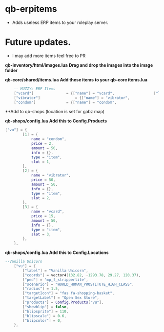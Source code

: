 # qb-erpitems

* Adds useless ERP items to your roleplay server.

# Future updates.

* I may add more items feel free to PR

**qb-inventory/html/images.lua**
**Drag and drop the images into the image folder**

**qb-core/shared/items.lua**
**Add these items to your qb-core items.lua**

```lua
	-- MUZZYs ERP Items
	["vcard"] 				= {["name"] = "vcard", 					["label"] = "V-Card", 			["weight"] = 1000, 		["type"] = "item", 		["image"] = "vcard.png", 		["unique"] = false, 	["useable"] = true, 	["shouldClose"] = true, 	["combinable"] = nil, 	["description"] = "A card that holds someones virginity."},
	["vibrator"] 				= {["name"] = "vibrator", 					["label"] = "Pink Vibrator", 			["weight"] = 1000, 		["type"] = "item", 		["image"] = "vibrator.png", 		["unique"] = false, 	["useable"] = true, 	["shouldClose"] = true, 	["combinable"] = nil, 	["description"] = "A powerful drill."},
	["condom"] 				= {["name"] = "condom", 					["label"] = "Durex Condom", 			["weight"] = 1000, 		["type"] = "item", 		["image"] = "condom.png", 		["unique"] = false, 	["useable"] = true, 	["shouldClose"] = true, 	["combinable"] = nil, 	["description"] = "Protects your money from child support."},
```

**Add to qb-shops (location is set for gabz map)

**qb-shops/config.lua**
**Add this to Config.Products**

```lua
["vu"] = {
        [1] = {
            name = "condom",
            price = 2,
            amount = 50,
            info = {},
            type = "item",
            slot = 1,
        },
		[2] = {
            name = "vibrator",
            price = 50,
            amount = 50,
            info = {},
            type = "item",
            slot = 2,
        },
		[3] = {
            name = "vcard",
            price = 15,
            amount = 50,
            info = {},
            type = "item",
            slot = 3,
        },
    },
```

**qb-shops/config.lua**
**Add this to Config.Locations**

```lua
--Vanilla Unicorn
	["vu"] = {
        ["label"] = "Vanilla Unicorn",
        ["coords"] = vector4(132.82, -1293.78, 29.27, 120.37),
        ["ped"] = 'mp_f_stripperlite',
        ["scenario"] = "WORLD_HUMAN_PROSTITUTE_HIGH_CLASS",
        ["radius"] = 1.5,
        ["targetIcon"] = "fas fa-shopping-basket",
        ["targetLabel"] = "Open Sex Store",
        ["products"] = Config.Products["vu"],
        ["showblip"] = false,
        ["blipsprite"] = 110,
        ["blipscale"] = 0.6,
        ["blipcolor"] = 0,
    },
```
